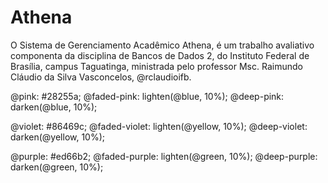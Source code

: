 # Athena
O Sistema de Gerenciamento Acadêmico Athena, é um trabalho avaliativo componenta da disciplina de Bancos de Dados 2, do Instituto Federal de Brasília, campus Taguatinga, ministrada pelo professor Msc. Raimundo Cláudio da Silva Vasconcelos, @rclaudioifb.

@pink: #28255a;
@faded-pink: lighten(@blue, 10%);
@deep-pink: darken(@blue, 10%);

@violet: #86469c;
@faded-violet: lighten(@yellow, 10%);
@deep-violet: darken(@yellow, 10%);

@purple: #ed66b2;
@faded-purple: lighten(@green, 10%);
@deep-purple: darken(@green, 10%);
